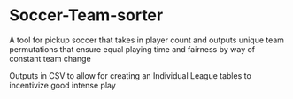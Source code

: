 # Soccer-Team-sorter
A tool for pickup soccer that takes in player count and outputs unique team permutations that ensure equal playing time and fairness by way of constant team change

Outputs in CSV to allow for creating an Individual League tables to incentivize good intense play
